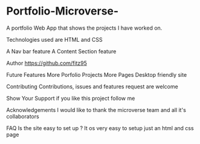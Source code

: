 # Portfolio-Microverse-
A portfolio Web App that shows the projects I have worked on.

Technologies used are HTML and CSS

A Nav bar feature
A Content Section feature 

Author 
https://github.com/fitz95

Future Features 
More Porfolio Projects
More Pages
Desktop friendly site 

Contributing
Contributions, issues and features request are welcome

Show Your Support 
if you like this project follow me 

Acknowledgements
I would like to thank the microverse team and all it's collaborators 

FAQ
Is the site easy to set up ?
 It os very easy to setup just an html and css page

